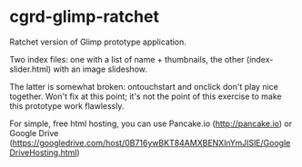 cgrd-glimp-ratchet
=======================

Ratchet version of Glimp prototype application.

Two index files: one with a list of name + thumbnails, the other (index-slider.html) with an image slideshow.

The latter is somewhat broken: ontouchstart and onclick don't play nice together. Won't fix at this point; it's not the point of this exercise to make this prototype work flawlessly.


For simple, free html hosting, you can use Pancake.io (http://pancake.io) or Google Drive (https://googledrive.com/host/0B716ywBKT84AMXBENXlnYmJISlE/GoogleDriveHosting.html)